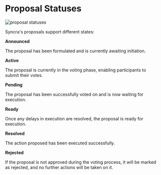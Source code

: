 # Proposal Statuses

![proposal statuses](/proposals/proposal-statuses.png "Proposal Statuses")

Syncra's proposals support different states:

**Announced**

The proposal has been formulated and is currently awaiting initiation.

**Active**

The proposal is currently in the voting phase, enabling participants to submit their votes.

**Pending**

The proposal has been successfully voted on and is now waiting for execution.

**Ready**

Once any delays in execution are resolved, the proposal is ready for execution.

**Resolved**

The action proposed has been executed successfully.

**Rejected**

If the proposal is not approved during the voting process, it will be marked as rejected, and no further actions will be taken on it.
